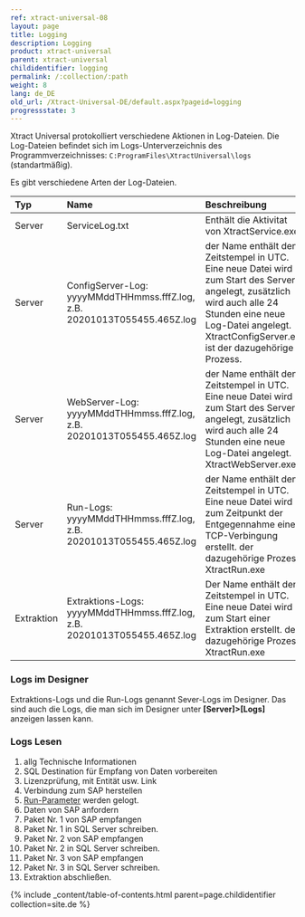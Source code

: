 ```yaml
---
ref: xtract-universal-08
layout: page
title: Logging
description: Logging
product: xtract-universal
parent: xtract-universal
childidentifier: logging
permalink: /:collection/:path
weight: 8
lang: de_DE
old_url: /Xtract-Universal-DE/default.aspx?pageid=logging
progressstate: 3
---
```


Xtract Universal protokolliert verschiedene Aktionen in Log-Dateien.
Die Log-Dateien befindet sich im Logs-Unterverzeichnis des Programmverzeichnisses: `C:ProgramFiles\XtractUniversal\logs` (standartmäßig).

Es gibt verschiedene Arten der Log-Dateien.


|Typ | Name | Beschreibung | Pfad zum Ablageort |
|:------ | :------ |:--- | :--- |
|Server| ServiceLog.txt | Enthält die Aktivitat von XtractService.exe.| C:ProgramFiles\XtractUniversal\logs |
|Server| ConfigServer-Log: yyyyMMddTHHmmss.fffZ.log, z.B. 20201013T055455.465Z.log | der Name enthält den Zeitstempel in UTC. Eine neue Datei wird zum Start des Servers angelegt, zusätzlich wird auch alle 24 Stunden eine neue Log-Datei angelegt. XtractConfigServer.exe ist der dazugehörige Prozess.| C:ProgramFiles\XtractUniversal\logs\server\config |
|Server| WebServer-Log: yyyyMMddTHHmmss.fffZ.log, z.B. 20201013T055455.465Z.log  | der Name enthält den Zeitstempel in UTC. Eine neue Datei wird zum Start des Servers angelegt, zusätzlich wird auch alle 24 Stunden eine neue Log-Datei angelegt. XtractWebServer.exe| C:ProgramFiles\XtractUniversal\logs\server\web |
|Server| Run-Logs: yyyyMMddTHHmmss.fffZ.log, z.B. 20201013T055455.465Z.log  | der Name enthält den Zeitstempel in UTC. Eine neue Datei wird zum Zeitpunkt der Entgegennahme einer TCP-Verbingung erstellt.  der dazugehörige Prozess XtractRun.exe| C:ProgramFiles\XtractUniversal\logs\server\run |  
|Extraktion| Extraktions-Logs: yyyyMMddTHHmmss.fffZ.log, z.B. 20201013T055455.465Z.log | Der Name enthält den Zeitstempel in UTC. Eine neue Datei wird zum Start einer Extraktion erstellt. der dazugehörige Prozess XtractRun.exe | C:\Program Files\XtractUniversal\logs\extractions\[Name_der_Extaktion]|

### Logs im Designer

Extraktions-Logs und die Run-Logs genannt Sever-Logs im Designer.
Das sind auch die Logs, die man sich im Designer unter **[Server]>[Logs]** anzeigen lassen kann.

### Logs Lesen
1. allg Technische Informationen
2. SQL Destination für Empfang von Daten vorbereiten
3. Lizenzprüfung, mit Entität usw. Link
4. Verbindung zum SAP herstellen
5. [Run-Parameter](./erste-schritte/eine-extraktion-ausfuehren#extraktionsparameter-festlegen) werden gelogt.
6. Daten von SAP anfordern
7. Paket Nr. 1 von SAP empfangen
8. Paket Nr. 1 in SQL Server schreiben.
9. Paket Nr. 2 von SAP empfangen
10. Paket Nr. 2 in SQL Server schreiben.
11. Paket Nr. 3 von SAP empfangen
12. Paket Nr. 3 in SQL Server schreiben.
13. Extraktion abschließen.


{% include _content/table-of-contents.html parent=page.childidentifier collection=site.de %}